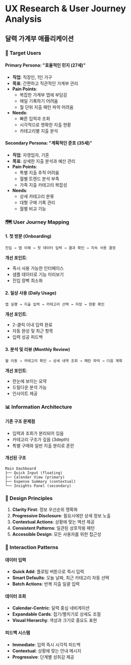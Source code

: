# UX Research & User Journey Analysis
## 달력 가계부 애플리케이션

### 🎯 Target Users

#### Primary Persona: "효율적인 민지 (27세)"
- **직업**: 직장인, 1인 가구
- **목표**: 간편하고 직관적인 가계부 관리
- **Pain Points**: 
  - 복잡한 가계부 앱에 부담감
  - 매일 기록하기 어려움
  - 월 단위 지출 패턴 파악 어려움
- **Needs**: 
  - 빠른 입력과 조회
  - 시각적으로 명확한 지출 현황
  - 카테고리별 지출 분석

#### Secondary Persona: "계획적인 준호 (35세)"
- **직업**: 자영업자, 기혼
- **목표**: 상세한 지출 분석과 예산 관리
- **Pain Points**:
  - 특별 지출 추적 어려움
  - 월별 트렌드 분석 부족
  - 가족 지출 카테고리 복잡성
- **Needs**:
  - 상세 카테고리 분류
  - 대형 구매 기록 관리
  - 월별 비교 기능

### 🗺️ User Journey Mapping

#### 1. 첫 방문 (Onboarding)
```
진입 → 앱 이해 → 첫 데이터 입력 → 결과 확인 → 지속 사용 결정
```

**개선 포인트**:
- 즉시 사용 가능한 인터페이스
- 샘플 데이터로 기능 미리보기
- 진입 장벽 최소화

#### 2. 일상 사용 (Daily Usage)
```
앱 실행 → 지출 입력 → 카테고리 선택 → 저장 → 현황 확인
```

**개선 포인트**:
- 2-클릭 이내 입력 완료
- 자동 완성 및 최근 항목
- 입력 성공 피드백

#### 3. 분석 및 리뷰 (Monthly Review)
```
월 이동 → 카테고리 확인 → 상세 내역 조회 → 패턴 파악 → 다음 계획
```

**개선 포인트**:
- 한눈에 보이는 요약
- 드릴다운 분석 가능
- 인사이트 제공

### 📊 Information Architecture

#### 기존 구조 문제점
- 입력과 조회가 분리되어 있음
- 카테고리 구조가 깊음 (3depth)
- 특별 구매와 일반 지출 분리로 혼란

#### 개선된 구조
```
Main Dashboard
├── Quick Input (floating)
├── Calendar View (primary)
├── Expense Summary (contextual)
└── Insights Panel (secondary)
```

### 🎨 Design Principles

1. **Clarity First**: 정보 우선순위 명확화
2. **Progressive Disclosure**: 필요시에만 상세 정보 노출
3. **Contextual Actions**: 상황에 맞는 액션 제공
4. **Consistent Patterns**: 일관된 상호작용 패턴
5. **Accessible Design**: 모든 사용자를 위한 접근성

### 🔄 Interaction Patterns

#### 데이터 입력
- **Quick Add**: 플로팅 버튼으로 즉시 입력
- **Smart Defaults**: 오늘 날짜, 최근 카테고리 자동 선택
- **Batch Actions**: 반복 지출 일괄 입력

#### 데이터 조회
- **Calendar-Centric**: 달력 중심 네비게이션
- **Expandable Cards**: 접기/펼치기로 상세도 조절
- **Visual Hierarchy**: 색상과 크기로 중요도 표현

#### 피드백 시스템
- **Immediate**: 입력 즉시 시각적 피드백
- **Contextual**: 상황에 맞는 안내 메시지
- **Progressive**: 단계별 성취감 제공